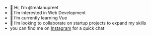 - 👋 Hi, I’m @realanupreet
- 👀 I’m interested in Web Development
- 🌱 I’m currently learning Vue
- 💞️ I’m looking to collaborate on startup projects to expand my skills
- you can find me on [Instagram](https://www.instagram.com/real.anupreet/) for a quick chat
<!---
realanupreet/realanupreet is a ✨ special ✨ repository because its `README.md` (this file) appears on your GitHub profile.
You can click the Preview link to take a look at your changes.
--->
